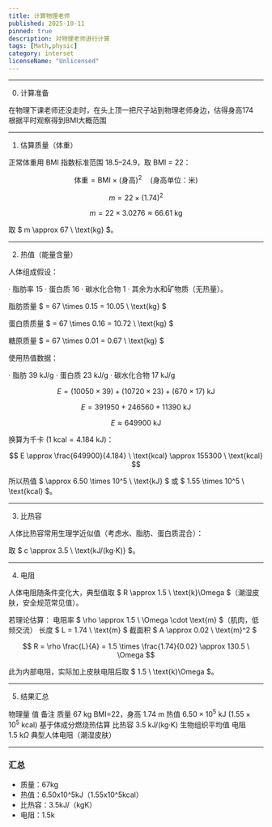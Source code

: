 ```yaml
---
title: 计算物理老师
published: 2025-10-11
pinned: true
description: 对物理老师进行计算
tags: [Math,physic]
category: interset
licenseName: "Unlicensed"
---
```


---
0. 计算准备

在物理下课老师还没走时，在头上顶一把尺子站到物理老师身边，估得身高174\
根据平时观察得到BMI大概范围


---

1. 估算质量（体重）

正常体重用 BMI 指数标准范围 18.5–24.9，取 BMI = 22：

$$ \text{体重} = \text{BMI} \times (\text{身高})^2 \quad (\text{身高单位：米}) $$

$$ m = 22 \times (1.74)^2 $$

$$ m = 22 \times 3.0276 \approx 66.61 \ \text{kg} $$

取 $ m \approx 67 \ \text{kg} $。

---

2. 热值（能量含量）

人体组成假设：

· 脂肪率 $15%$
· 蛋白质 $16%$
· 碳水化合物 $1%$
· 其余为水和矿物质（无热量）。

脂肪质量 $ = 67 \times 0.15 = 10.05 \ \text{kg} $

蛋白质质量 $ = 67 \times 0.16 = 10.72 \ \text{kg} $

糖原质量 $ = 67 \times 0.01 = 0.67 \ \text{kg} $

使用热值数据：

· 脂肪 $39 \ \text{kJ/g}$
· 蛋白质 $23 \ \text{kJ/g}$
· 碳水化合物 $17 \ \text{kJ/g}$

$$ E = (10050 \times 39) + (10720 \times 23) + (670 \times 17) \ \text{kJ} $$

$$ E = 391950 + 246560 + 11390 \ \text{kJ} $$

$$ E \approx 649900 \ \text{kJ} $$

换算为千卡 ($1 \ \text{kcal} = 4.184 \ \text{kJ}$)：

$$ E \approx \frac{649900}{4.184} \ \text{kcal} \approx 155300 \ \text{kcal} $$

所以热值 $ \approx 6.50 \times 10^5 \ \text{kJ} $ 或 $ 1.55 \times 10^5 \ \text{kcal} $。

---

3. 比热容

人体比热容常用生理学近似值（考虑水、脂肪、蛋白质混合）：

取 $ c \approx 3.5 \ \text{kJ/(kg·K)} $。

---

4. 电阻

人体电阻随条件变化大，典型值取 $ R \approx 1.5 \ \text{k}\Omega $（潮湿皮肤，安全规范常见值）。

若理论估算：
电阻率 $ \rho \approx 1.5 \ \Omega \cdot \text{m} $（肌肉，低频交流）
长度 $ L = 1.74 \ \text{m} $
截面积 $ A \approx 0.02 \ \text{m}^2 $

$$ R = \rho \frac{L}{A} = 1.5 \times \frac{1.74}{0.02} \approx 130.5 \ \Omega $$

此为内部电阻，实际加上皮肤电阻后取 $ 1.5 \ \text{k}\Omega $。

---

5. 结果汇总

物理量 值 备注
质量 $67 \ \text{kg}$ BMI=22，身高 $1.74 \ \text{m}$
热值 $6.50 \times 10^5 \ \text{kJ}$ ($1.55 \times 10^5 \ \text{kcal}$) 基于体成分燃烧热估算
比热容 $3.5 \ \text{kJ/(kg·K)}$ 生物组织平均值
电阻 $1.5 \ \text{k}\Omega$ 典型人体电阻（潮湿皮肤）

---

### 汇总
- 质量：67kg
- 热值：6.50x10^5kJ（1.55x10^5kcal）
- 比热容：3.5kJ/（kgK）
- 电阻：1.5k


